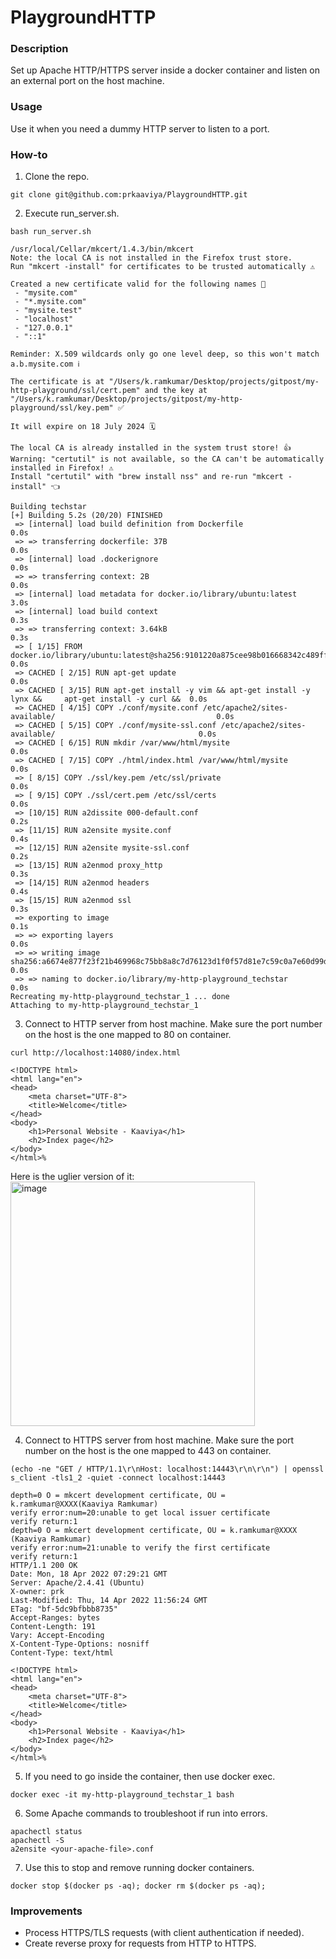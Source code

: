 # PlaygroundHTTP

### Description

Set up Apache HTTP/HTTPS server inside a docker container and listen on an external port on the host machine.

### Usage

Use it when you need a dummy HTTP server to listen to a port.

### How-to

1. Clone the repo.

```
git clone git@github.com:prkaaviya/PlaygroundHTTP.git
```

2. Execute run_server.sh.

```
bash run_server.sh
```
```
/usr/local/Cellar/mkcert/1.4.3/bin/mkcert
Note: the local CA is not installed in the Firefox trust store.
Run "mkcert -install" for certificates to be trusted automatically ⚠️

Created a new certificate valid for the following names 📜
 - "mysite.com"
 - "*.mysite.com"
 - "mysite.test"
 - "localhost"
 - "127.0.0.1"
 - "::1"

Reminder: X.509 wildcards only go one level deep, so this won't match a.b.mysite.com ℹ️

The certificate is at "/Users/k.ramkumar/Desktop/projects/gitpost/my-http-playground/ssl/cert.pem" and the key at "/Users/k.ramkumar/Desktop/projects/gitpost/my-http-playground/ssl/key.pem" ✅

It will expire on 18 July 2024 🗓

The local CA is already installed in the system trust store! 👍
Warning: "certutil" is not available, so the CA can't be automatically installed in Firefox! ⚠️
Install "certutil" with "brew install nss" and re-run "mkcert -install" 👈

Building techstar
[+] Building 5.2s (20/20) FINISHED                                                                               
 => [internal] load build definition from Dockerfile                                                        0.0s
 => => transferring dockerfile: 37B                                                                         0.0s
 => [internal] load .dockerignore                                                                           0.0s
 => => transferring context: 2B                                                                             0.0s
 => [internal] load metadata for docker.io/library/ubuntu:latest                                            3.0s
 => [internal] load build context                                                                           0.3s
 => => transferring context: 3.64kB                                                                         0.3s
 => [ 1/15] FROM docker.io/library/ubuntu:latest@sha256:9101220a875cee98b016668342c489ff0674f247f6ca20dfc9  0.0s
 => CACHED [ 2/15] RUN apt-get update                                                                       0.0s
 => CACHED [ 3/15] RUN apt-get install -y vim && apt-get install -y lynx &&     apt-get install -y curl &&  0.0s
 => CACHED [ 4/15] COPY ./conf/mysite.conf /etc/apache2/sites-available/                                    0.0s
 => CACHED [ 5/15] COPY ./conf/mysite-ssl.conf /etc/apache2/sites-available/                                0.0s
 => CACHED [ 6/15] RUN mkdir /var/www/html/mysite                                                           0.0s
 => CACHED [ 7/15] COPY ./html/index.html /var/www/html/mysite                                              0.0s
 => [ 8/15] COPY ./ssl/key.pem /etc/ssl/private                                                             0.0s
 => [ 9/15] COPY ./ssl/cert.pem /etc/ssl/certs                                                              0.0s
 => [10/15] RUN a2dissite 000-default.conf                                                                  0.2s
 => [11/15] RUN a2ensite mysite.conf                                                                        0.4s
 => [12/15] RUN a2ensite mysite-ssl.conf                                                                    0.2s 
 => [13/15] RUN a2enmod proxy_http                                                                          0.3s 
 => [14/15] RUN a2enmod headers                                                                             0.4s
 => [15/15] RUN a2enmod ssl                                                                                 0.3s 
 => exporting to image                                                                                      0.1s
 => => exporting layers                                                                                     0.0s
 => => writing image sha256:a6674e877f23f21b469968c75bb8a8c7d76123d1f0f57d81e7c59c0a7e60d99d                0.0s
 => => naming to docker.io/library/my-http-playground_techstar                                              0.0s
Recreating my-http-playground_techstar_1 ... done
Attaching to my-http-playground_techstar_1
```

3. Connect to HTTP server from host machine. Make sure the port number on the host is the one mapped to 80 on container.

```
curl http://localhost:14080/index.html
```
```
<!DOCTYPE html>
<html lang="en">
<head>
    <meta charset="UTF-8">
    <title>Welcome</title>
</head>
<body>
    <h1>Personal Website - Kaaviya</h1>
    <h2>Index page</h2>
</body>
</html>%
```

Here is the uglier version of it:\
<img width="391" alt="image" src="https://user-images.githubusercontent.com/65661406/163390181-46d9feb1-a5b0-4ed9-b384-030092abc791.png">

4. Connect to HTTPS server from host machine. Make sure the port number on the host is the one mapped to 443 on container.

```
(echo -ne "GET / HTTP/1.1\r\nHost: localhost:14443\r\n\r\n") | openssl s_client -tls1_2 -quiet -connect localhost:14443
```
```
depth=0 O = mkcert development certificate, OU = k.ramkumar@XXXX(Kaaviya Ramkumar)
verify error:num=20:unable to get local issuer certificate
verify return:1
depth=0 O = mkcert development certificate, OU = k.ramkumar@XXXX (Kaaviya Ramkumar)
verify error:num=21:unable to verify the first certificate
verify return:1
HTTP/1.1 200 OK
Date: Mon, 18 Apr 2022 07:29:21 GMT
Server: Apache/2.4.41 (Ubuntu)
X-owner: prk
Last-Modified: Thu, 14 Apr 2022 11:56:24 GMT
ETag: "bf-5dc9bfbbb8735"
Accept-Ranges: bytes
Content-Length: 191
Vary: Accept-Encoding
X-Content-Type-Options: nosniff
Content-Type: text/html

<!DOCTYPE html>
<html lang="en">
<head>
    <meta charset="UTF-8">
    <title>Welcome</title>
</head>
<body>
    <h1>Personal Website - Kaaviya</h1>
    <h2>Index page</h2>   
</body>
</html>% 
```

5. If you need to go inside the container, then use docker exec.

```
docker exec -it my-http-playground_techstar_1 bash
```

6. Some Apache commands to troubleshoot if run into errors.

```
apachectl status
apachectl -S
a2ensite <your-apache-file>.conf
```

7. Use this to stop and remove running docker containers.

```
docker stop $(docker ps -aq); docker rm $(docker ps -aq);
```

### Improvements

- Process HTTPS/TLS requests (with client authentication if needed).
- Create reverse proxy for requests from HTTP to HTTPS.
